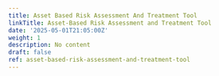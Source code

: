 ```yaml
---
title: Asset Based Risk Assessment And Treatment Tool
linkTitle: Asset-Based Risk Assessment and Treatment Tool
date: '2025-05-01T21:05:00Z'
weight: 1
description: No content
draft: false
ref: asset-based-risk-assessment-and-treatment-tool
---
```


